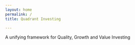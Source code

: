 ```yaml
---
layout: home
permalink: /
title: Quadrant Investing

---
```

A unifying framework for Quality, Growth and Value Investing


